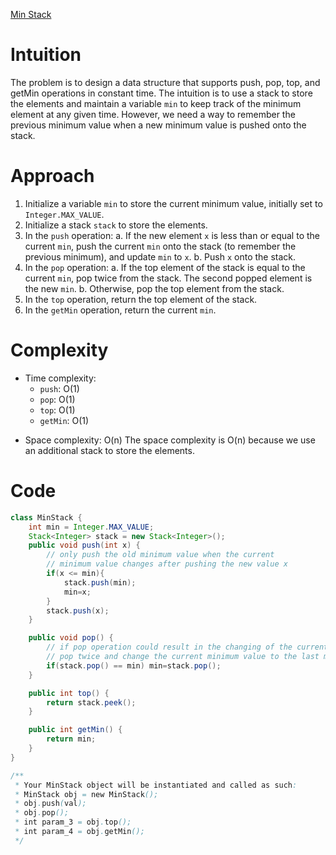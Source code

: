 [Min Stack](https://leetcode.com/problems/min-stack/)

# Intuition
The problem is to design a data structure that supports push, pop, top, and getMin operations in constant time. The intuition is to use a stack to store the elements and maintain a variable `min` to keep track of the minimum element at any given time. However, we need a way to remember the previous minimum value when a new minimum value is pushed onto the stack.

# Approach
1. Initialize a variable `min` to store the current minimum value, initially set to `Integer.MAX_VALUE`.
2. Initialize a stack `stack` to store the elements.
3. In the `push` operation:
   a. If the new element `x` is less than or equal to the current `min`, push the current `min` onto the stack (to remember the previous minimum), and update `min` to `x`.
   b. Push `x` onto the stack.
4. In the `pop` operation:
   a. If the top element of the stack is equal to the current `min`, pop twice from the stack. The second popped element is the new `min`.
   b. Otherwise, pop the top element from the stack.
5. In the `top` operation, return the top element of the stack.
6. In the `getMin` operation, return the current `min`.

# Complexity
- Time complexity:
  - `push`: O(1)
  - `pop`: O(1)
  - `top`: O(1)
  - `getMin`: O(1)
* Space complexity: O(n)
The space complexity is O(n) because we use an additional stack to store the elements.

# Code
```java
class MinStack {
    int min = Integer.MAX_VALUE;
    Stack<Integer> stack = new Stack<Integer>();
    public void push(int x) {
        // only push the old minimum value when the current 
        // minimum value changes after pushing the new value x
        if(x <= min){          
            stack.push(min);
            min=x;
        }
        stack.push(x);
    }

    public void pop() {
        // if pop operation could result in the changing of the current minimum value, 
        // pop twice and change the current minimum value to the last minimum value.
        if(stack.pop() == min) min=stack.pop();
    }

    public int top() {
        return stack.peek();
    }

    public int getMin() {
        return min;
    }
}

/**
 * Your MinStack object will be instantiated and called as such:
 * MinStack obj = new MinStack();
 * obj.push(val);
 * obj.pop();
 * int param_3 = obj.top();
 * int param_4 = obj.getMin();
 */
```